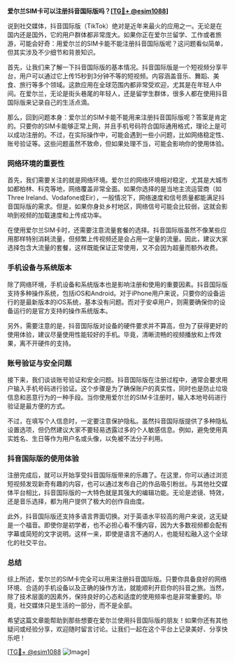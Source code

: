 **爱尔兰SIM卡可以注册抖音国际版吗？[[TG💪+ @esim1088](https://t.me/s/esim1088)]**

说到社交媒体，抖音国际版（TikTok）绝对是近年来最火的应用之一。无论是在国内还是国外，它的用户群体都非常庞大。如果你正在爱尔兰留学、工作或者旅游，可能会好奇：用爱尔兰的SIM卡能不能注册抖音国际版呢？这问题看似简单，但其实涉及不少细节和背景知识。

首先，让我们来了解一下抖音国际版的基本情况。抖音国际版是一个短视频分享平台，用户可以通过它上传15秒到3分钟不等的短视频。内容涵盖音乐、舞蹈、美食、旅行等多个领域。这款应用在全球范围内都非常受欢迎，尤其是在年轻人中间。在爱尔兰，无论是街头巷尾的年轻人，还是留学生群体，很多人都在使用抖音国际版来记录自己的生活点滴。

那么，回到问题本身：爱尔兰的SIM卡能不能用来注册抖音国际版呢？答案是肯定的。只要你的SIM卡能够正常上网，并且手机号码符合国际通用格式，理论上是可以成功注册的。不过，在实际操作中，可能会遇到一些小问题，比如网络稳定性、账号验证等。这些问题虽然不致命，但如果处理不当，可能会影响你的使用体验。

### 网络环境的重要性

首先，我们需要关注的就是网络环境。爱尔兰的网络环境相对稳定，尤其是大城市如都柏林、科克等地，网络覆盖非常全面。如果你选择的是当地主流运营商（如Three Ireland、Vodafone或Eir），一般情况下，网络速度和信号质量都能满足抖音国际版的需求。但是，如果你身处乡村地区，网络信号可能会比较弱，这就会影响到视频的加载速度和上传成功率。

在使用爱尔兰SIM卡时，还需要注意流量套餐的选择。抖音国际版虽然不像某些应用那样特别消耗流量，但频繁上传视频还是会占用一定量的流量。因此，建议大家选择包含大流量的套餐，这样既能保证正常使用，又不会因为超量而额外收费。

### 手机设备与系统版本

除了网络环境，手机设备和系统版本也是影响注册和使用的重要因素。抖音国际版支持多种操作系统，包括iOS和Android。对于iPhone用户来说，只要你的设备运行的是最新版本的iOS系统，基本没有问题。而对于安卓用户，则需要确保你的设备运行的是官方支持的操作系统版本。

另外，需要注意的是，抖音国际版对设备的硬件要求并不算高，但为了获得更好的使用体验，建议尽量使用性能较好的手机。毕竟，清晰流畅的视频播放和上传效果，离不开硬件的支持。

### 账号验证与安全问题

接下来，我们谈谈账号验证和安全问题。抖音国际版在注册过程中，通常会要求用户输入手机号码进行验证。这个步骤是为了确保账户的真实性，同时也是防止垃圾信息和恶意行为的一种手段。当你使用爱尔兰的SIM卡注册时，输入本地号码进行验证是最方便的方式。

不过，在填写个人信息时，一定要注意保护隐私。虽然抖音国际版提供了多种隐私设置选项，但仍然建议大家不要轻易透露过多的个人敏感信息。例如，避免使用真实姓名、生日等作为用户名或头像，以免被不法分子利用。

### 抖音国际版的使用体验

注册完成后，就可以开始享受抖音国际版带来的乐趣了。在这里，你可以通过浏览短视频发现新奇有趣的内容，也可以通过发布自己的作品吸引粉丝。与其他社交媒体平台相比，抖音国际版的一大特色就是其强大的编辑功能。无论是滤镜、特效，还是音乐选择，都为用户提供了极大的创作自由度。

此外，抖音国际版还支持多语言界面切换。对于英语水平较高的用户来说，这无疑是一个福音。即使你是初学者，也不必担心看不懂内容，因为大多数视频都会配有字幕或简短的文字说明。这样一来，即使是语言不通的人，也能轻松融入这个全球化的社交平台。

### 总结

综上所述，爱尔兰的SIM卡完全可以用来注册抖音国际版。只要你具备良好的网络环境、合适的手机设备以及正确的操作方法，就能顺利开启你的抖音之旅。当然，除了技术层面的因素外，保持良好的心态和适度的使用频率也是非常重要的。毕竟，社交媒体只是生活的一部分，而不是全部。

希望这篇文章能帮助到那些想要在爱尔兰使用抖音国际版的朋友！如果你还有其他疑问或经验分享，欢迎随时留言讨论。让我们一起在这个平台上记录美好、分享快乐吧！

[[TG💪+ @esim1088](https://t.me/s/esim1088) ![Image](https://i.postimg.cc/4NQfJmqS/Snipaste-2025-05-13-00-14-12.png)]